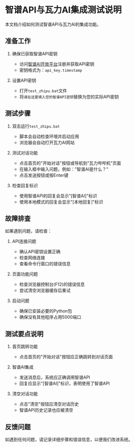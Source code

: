 # 智谱API与瓦力AI集成测试说明

本文档介绍如何测试智谱API与瓦力AI的集成功能。

## 准备工作

1. 确保已获取智谱API密钥
   - 访问[智谱AI开放平台](https://open.bigmodel.cn/)注册并获取API密钥
   - 密钥格式为：`api_key.timestamp`

2. 设置API密钥
   - 打开`test_zhipu.bat`文件
   - 将`请在这里填入您的智谱API密钥`替换为您的实际API密钥

## 测试步骤

1. 双击运行`test_zhipu.bat`
   - 脚本会自动检查环境并启动应用
   - 浏览器会自动打开瓦力AI网站

2. 测试对话功能
   - 点击首页的"开始对话"按钮或导航到"瓦力哔哔机"页面
   - 在输入框中输入问题，例如："智谱AI是什么？"
   - 点击发送按钮或按Enter键

3. 检查回复标识
   - 使用智谱API的回复会显示"[智谱AI]"标识
   - 使用本地模式的回复会显示"[本地回复]"标识

## 故障排查

如果遇到问题，请检查：

1. API连接问题
   - 确认API密钥设置正确
   - 检查网络连接
   - 查看命令行窗口的错误信息

2. 页面功能问题
   - 检查浏览器控制台(F12)的错误信息
   - 尝试清空浏览器缓存后重试

3. 启动问题
   - 确保已安装必要的Python包
   - 确保没有其他程序占用5000端口

## 测试要点说明

1. 首页跳转功能
   - 点击首页的"开始对话"按钮应正确跳转到对话页面

2. 智谱AI集成
   - 发送消息后，系统应正确调用智谱API
   - 回复应显示"[智谱AI]"标识，表明使用了智谱API

3. 清空对话功能
   - 点击"清空"按钮应清空对话历史
   - 智谱API历史记录也应被清空

## 反馈问题

如遇到任何问题，请记录详细步骤和错误信息，以便我们改进系统。 